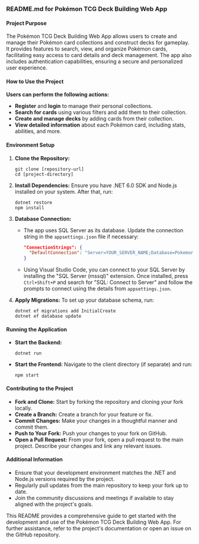### README.md for Pokémon TCG Deck Building Web App

#### Project Purpose
The Pokémon TCG Deck Building Web App allows users to create and manage their Pokémon card collections and construct decks for gameplay. It provides features to search, view, and organize Pokémon cards, facilitating easy access to card details and deck management. The app also includes authentication capabilities, ensuring a secure and personalized user experience.

#### How to Use the Project
**Users can perform the following actions:**
- **Register** and **login** to manage their personal collections.
- **Search for cards** using various filters and add them to their collection.
- **Create and manage decks** by adding cards from their collection.
- **View detailed information** about each Pokémon card, including stats, abilities, and more.

#### Environment Setup
1. **Clone the Repository:**
   ```
   git clone [repository-url]
   cd [project-directory]
   ```

2. **Install Dependencies:**
   Ensure you have .NET 6.0 SDK and Node.js installed on your system. After that, run:
   ```
   dotnet restore
   npm install
   ```

3. **Database Connection:**
   - The app uses SQL Server as its database. Update the connection string in the `appsettings.json` file if necessary:
     ```json
     "ConnectionStrings": {
       "DefaultConnection": "Server=YOUR_SERVER_NAME;Database=Pokemon2;Trusted_Connection=True;Encrypt=False"
     }
     ```
   - Using Visual Studio Code, you can connect to your SQL Server by installing the "SQL Server (mssql)" extension. Once installed, press `Ctrl+Shift+P` and search for "SQL: Connect to Server" and follow the prompts to connect using the details from `appsettings.json`.

4. **Apply Migrations:**
   To set up your database schema, run:
   ```
   dotnet ef migrations add InitialCreate
   dotnet ef database update
   ```

#### Running the Application
- **Start the Backend:**
  ```
  dotnet run
  ```
- **Start the Frontend:**
  Navigate to the client directory (if separate) and run:
  ```
  npm start
  ```

#### Contributing to the Project
- **Fork and Clone:** Start by forking the repository and cloning your fork locally.
- **Create a Branch:** Create a branch for your feature or fix.
- **Commit Changes:** Make your changes in a thoughtful manner and commit them.
- **Push to Your Fork:** Push your changes to your fork on GitHub.
- **Open a Pull Request:** From your fork, open a pull request to the main project. Describe your changes and link any relevant issues.

#### Additional Information
- Ensure that your development environment matches the .NET and Node.js versions required by the project.
- Regularly pull updates from the main repository to keep your fork up to date.
- Join the community discussions and meetings if available to stay aligned with the project's goals.

This README provides a comprehensive guide to get started with the development and use of the Pokémon TCG Deck Building Web App. For further assistance, refer to the project's documentation or open an issue on the GitHub repository.
